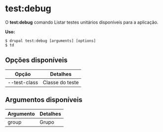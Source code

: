 # test:debug
O **test:debug** comando Listar testes unitários disponíveis para a aplicação.

**Uso:**
```
$ drupal test:debug [arguments] [options] 
$ td  
```

## Opções disponíveis
Opção | Detalhes
-------|-------------
--test-class | Classe do teste

## Argumentos disponíveis
Argumento | Detalhes
---------|-------------
group | Grupo
